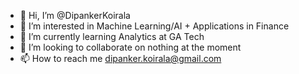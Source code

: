 - 👋 Hi, I’m @DipankerKoirala
- 👀 I’m interested in Machine Learning/AI + Applications in Finance
- 🌱 I’m currently learning Analytics at GA Tech
- 💞️ I’m looking to collaborate on nothing at the moment
- 📫 How to reach me dipanker.koirala@gmail.com

<!---
DipankerKoirala/DipankerKoirala is a ✨ special ✨ repository because its `README.md` (this file) appears on your GitHub profile.
You can click the Preview link to take a look at your changes.
--->
